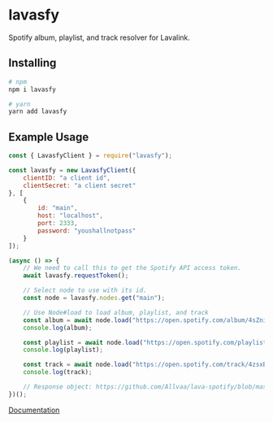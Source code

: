 # lavasfy
Spotify album, playlist, and track resolver for Lavalink.

## Installing
```sh
# npm
npm i lavasfy

# yarn
yarn add lavasfy
```

## Example Usage
```js
const { LavasfyClient } = require("lavasfy");

const lavasfy = new LavasfyClient({
    clientID: "a client id",
    clientSecret: "a client secret"
}, [
    {
        id: "main",
        host: "localhost",
        port: 2333,
        password: "youshallnotpass"
    }
]);

(async () => {
    // We need to call this to get the Spotify API access token.
    await lavasfy.requestToken();

    // Select node to use with its id.
    const node = lavasfy.nodes.get("main");

    // Use Node#load to load album, playlist, and track
    const album = await node.load("https://open.spotify.com/album/4sZni6V6NvVYhfUFGqKuR3");
    console.log(album);

    const playlist = await node.load("https://open.spotify.com/playlist/2NdDBIGHUCu977yW5iKWQY");
    console.log(playlist);

    const track = await node.load("https://open.spotify.com/track/4zsxBgPkUFYEoOGDncGIBd");
    console.log(track);

    // Response object: https://github.com/Allvaa/lava-spotify/blob/master/src/typings/Lavalink/index.ts#L22
})();
```
[Documentation](https://allvaa.github.io/lava-spotify "Documentaion")
